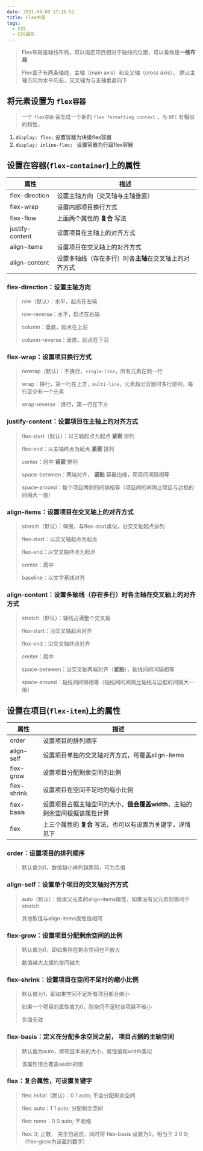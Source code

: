 ```yaml
---
date: 2021-09-08 17:16:51
title: Flex布局
tags:
  - CSS
  - CSS属性
---
```


>  Flex布局是轴线布局，可以指定项目相对于轴线的位置，可以看做是**一维布局**
>
>  Flex盒子有两条轴线，主轴（main axis）和交叉轴（cross axis）， 默认主轴方向为水平向右，交叉轴为与主轴垂直向下

## 将元素设置为 `flex容器`

> 一个 `flex容器` 会生成一个新的 `flex formatting context` ，与 `BFC` 有相似的特性，
>
> [详情]: https://www.w3.org/TR/css-flexbox-1/#flex-containers	"详情"

1. `display: flex;` 设置容器为块级flex容器
2. `display: inline-flex; ` 设置容器为行级flex容器

## 设置在容器(`flex-container`)上的属性

| 属性            | 描述                                                   |
| --------------- | ------------------------------------------------------ |
| flex-direction  | 设置主轴方向（交叉轴与主轴垂直）                       |
| flex-wrap       | 设置内部项目换行方式                                   |
| flex-flow       | 上面两个属性的 **复合** 写法                           |
| justify-content | 设置项目在主轴上的对齐方式                             |
| align-items     | 设置项目在交叉轴上的对齐方式                           |
| align-content   | 设置多轴线（存在多行）时各**主轴**在交叉轴上的对齐方式 |

### flex-direction：设置主轴方向

   > row（默认）：水平，起点在左端
   >
   > row-reverse：水平，起点在右端
   >
   > column：垂直，起点在上沿
   >
   > column-reverse：垂直，起点在下沿

### flex-wrap：设置项目换行方式

   > nowrap（默认）：不换行，`single-line`，所有元素在同一行
   >
   > wrap：换行，第一行在上方，`multi-line`，元素超出容器时多行排列，每行至少有一个元素
   >
   > wrap-reverse：换行，第一行在下方

### justify-content：设置项目在主轴上的对齐方式

   > flex-start（默认）：以主轴起点为起点 **紧密** 排列
   >
   > flex-end：以主轴终点为起点 **紧密** 排列
   >
   > center：居中 **紧密** 排列
   >
   > space-between：两端对齐， **紧贴** 容器边缘，项目间间隔相等
   >
   > space-around：每个项目两侧的间隔相等（项目间的间隔比项目与边框的间隔大一倍）

### align-items：设置项目在交叉轴上的对齐方式

   > stretch（默认）：伸展，与flex-start类似，沿交叉轴起点排列
   >
   > flex-start：以交叉轴起点为起点
   >
   > flex-end：以交叉轴终点为起点
   >
   > center：居中
   >
   > baseline：以文字基线对齐

### align-content：设置多轴线（存在多行）时各主轴在交叉轴上的对齐方式

   > stretch（默认）：轴线占满整个交叉轴
   >
   > flex-start：沿交叉轴起点对齐
   >
   > flex-end：沿交叉轴终点对齐
   >
   > center：居中
   >
   > space-between：沿交叉轴两端对齐（**紧贴**），轴线间的间隔相等
   >
   > space-around：轴线间间隔相等（轴线间的间隔比轴线与边框的间隔大一倍）

## 设置在项目(`flex-item`)上的属性

| 属性        | 描述                                                         |
| ----------- | ------------------------------------------------------------ |
| order       | 设置项目的排列顺序                                           |
| align-self  | 设置项目单独的交叉轴对齐方式，可覆盖align-items              |
| flex-grow   | 设置项目分配剩余空间的比例                                   |
| flex-shrink | 设置项目在空间不足时的缩小比例                               |
| flex-basis  | 设置项目占据主轴空间的大小，**值会覆盖width**，主轴的剩余空间根据该属性计算 |
| flex        | 上三个属性的 **复合** 写法，也可以有设置为关键字，详情见下   |

### order：设置项目的排列顺序

   > 默认值为0，数值越小排列越靠前，可为负值

### align-self：设置单个项目的交叉轴对齐方式

   > auto（默认）：继承父元素的align-items属性，如果没有父元素则等同于stretch
   >
   > 其他取值与align-items属性值相同

### flex-grow：设置项目分配剩余空间的比例

   > 默认值为0，即如果存在剩余空间也不放大
   >
   > 数值越大占据的空间越大

### flex-shrink：设置项目在空间不足时的缩小比例

   > 默认值为1，即如果空间不足所有项目都会缩小
   >
   > 如果一个项目的属性值为0，则空间不足时该项目不缩小
   >
   > 负值无效

### flex-basis：定义在分配多余空间之前， 项目占据的主轴空间

   > 默认值为auto，即项目本来的大小，属性值和width类似
   >
   > 该属性值会覆盖width的值
   
### flex：复合属性，可设置关键字

   > flex: initial（默认）：0 1 auto;  不会分配剩余空间
   >
   > flex: auto：1 1 auto;  分配剩余空间
   >
   > flex: none：0 0 auto;  不收缩
   >
   > flex: 3;  正数， 完全自适应，同时将 flex-basis 设置为0，相当于 3 0 0;（flex-grow为设置的数字）

